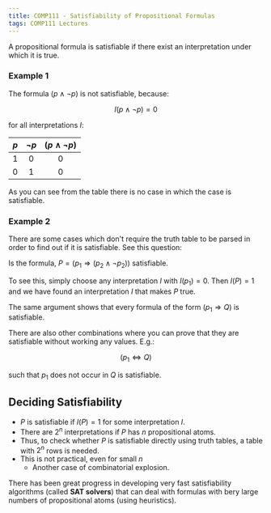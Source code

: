 ```yaml
---
title: COMP111 - Satisfiability of Propositional Formulas
tags: COMP111 Lectures
---
```

A propositional formula is satisfiable if there exist an interpretation under which it is true.

### Example 1
The formula $(p\wedge\neg p)$ is not satisfiable, because:

$$I(p\wedge\neg p)=0$$

for all interpretations $I$:

| $p$ | $\neg p$ | $(p\wedge\neg p)$ |
| :-: | :-: | :-: |
| 1 | 0 | 0 |
| 0 | 1 | 0 |

As you can see from the table there is no case in which the case is satisfiable. 

### Example 2
There are some cases which don't require the truth table to be parsed in order to find out if it is satisfiable. See this question:

Is the formula, $P=(p_1\Rightarrow(p_2\wedge\neg p_2))$ satisfiable.

To see this, simply choose any interpretation $I$ with $I(p_1)=0$. Then $I(P)=1$ and we have found an interpretation $I$ that makes $P$ true.

The same argument shows that every formula of the form $(p_1\Rightarrow Q)$ is satisfiable.

There are also other combinations where you can prove that they are satisfiable without working any values. E.g.:

$$(p_1\Leftrightarrow Q)$$

such that $p_1$ does not occur in $Q$ is satisfiable.

## Deciding Satisfiability 
* $P$ is satisfiable if $I(P)=1$ for some interpretation $I$.
* There are $2^n$ interpretations if $P$ has $n$ propositional atoms.
* Thus, to check whether $P$ is satisfiable directly using truth tables, a table with $2^n$ rows is needed.
* This is not practical, even for small $n$
	* Another case of combinatorial explosion.

There has been great progress in developing very fast satisfiability algorithms (called **SAT solvers**) that can deal with formulas with bery large numbers of propositional atoms (using heuristics).